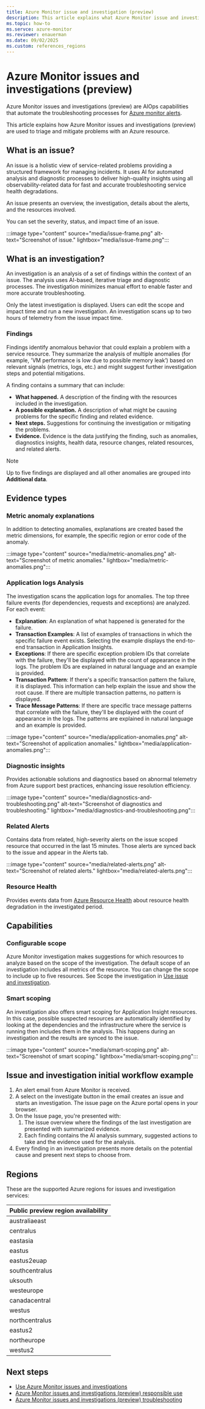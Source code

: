 ```yaml
---
title: Azure Monitor issue and investigation (preview)
description: This article explains what Azure Monitor issue and investigation is and how it's used to triage and mitigate problems with an Azure resource.
ms.topic: how-to
ms.servce: azure-monitor
ms.reviewer: enauerman
ms.date: 09/02/2025
ms.custom: references_regions
---
```


# Azure Monitor issues and investigations (preview)

Azure Monitor issues and investigations (preview) are AIOps capabilities that automate the troubleshooting processes for [Azure monitor alerts](/azure/azure-monitor/alerts/alerts-overview).

This article explains how Azure Monitor issues and investigations (preview) are used to triage and mitigate problems with an Azure resource.

## What is an issue?

An issue is a holistic view of service-related problems providing a structured framework for managing incidents. It uses AI for automated analysis and diagnostic processes to deliver high-quality insights using all observability-related data for fast and accurate troubleshooting service health degradations.

An issue presents an overview, the investigation, details about the alerts, and the resources involved.

You can set the severity, status, and impact time of an issue.

:::image type="content" source="media/issue-frame.png" alt-text="Screenshot of issue." lightbox="media/issue-frame.png":::

## What is an investigation?

An investigation is an analysis of a set of findings within the context of an issue. The analysis uses AI-based, iterative triage and diagnostic processes. The investigation minimizes manual effort to enable faster and more accurate troubleshooting.

Only the latest investigation is displayed. Users can edit the scope and impact time and run a new investigation. An investigation scans up to two hours of telemetry from the issue impact time.

### Findings

Findings identify anomalous behavior that could explain a problem with a service resource. They summarize the analysis of multiple anomalies (for example, 'VM performance is low due to possible memory leak’) based on relevant signals (metrics, logs, etc.) and might suggest further investigation steps and potential mitigations.​

A finding contains a summary that can include:

- **What happened.** A description of the finding with the resources included in the investigation.
- **A possible explanation.** A description of what might be causing problems for the specific finding and related evidence.
- **Next steps.** Suggestions for continuing the investigation or mitigating the problems.
- **Evidence.** Evidence is the data justifying the finding, such as anomalies, diagnostics insights, health data, resource changes, related resources, and related alerts.

> [!NOTE]
> Up to five findings are displayed and all other anomalies are grouped into **Additional data**.

## Evidence types

### Metric anomaly explanations

In addition to detecting anomalies, explanations are created based the metric dimensions, for example, the specific region or error code of the anomaly.

:::image type="content" source="media/metric-anomalies.png" alt-text="Screenshot of metric anomalies." lightbox="media/metric-anomalies.png":::

### Application logs Analysis

The investigation scans the application logs for anomalies. The top three failure events (for dependencies, requests and exceptions) are analyzed. For each event:

- **Explanation**: An explanation of what happened is generated for the failure.
- **Transaction Examples**: A list of examples of transactions in which the specific failure event exists. Selecting the example displays the end-to-end transaction in Application Insights.
- **Exceptions**: If there are specific exception problem IDs that correlate with the failure, they'll be displayed with the count of appearance in the logs. The problem IDs are explained in natural language and an example is provided.
- **Transaction Pattern**: If there's a specific transaction pattern the failure, it is displayed. This information can help explain the issue and show the root cause. If there are multiple transaction patterns, no pattern is displayed.
- **Trace Message Patterns**: If there are specific trace message patterns that correlate with the failure, they'll be displayed with the count of appearance in the logs. The patterns are explained in natural language and an example is provided.

:::image type="content" source="media/application-anomalies.png" alt-text="Screenshot of application anomalies." lightbox="media/application-anomalies.png":::

### Diagnostic insights

Provides actionable solutions and diagnostics based on abnormal telemetry from Azure support best practices, enhancing issue resolution efficiency.

:::image type="content" source="media/diagnostics-and-troubleshooting.png" alt-text="Screenshot of diagnostics and troubleshooting." lightbox="media/diagnostics-and-troubleshooting.png":::

### Related Alerts

Contains data from related, high-severity alerts on the issue scoped resource that occurred in the last 15 minutes. Those alerts are synced back to the issue and appear in the Alerts tab.

:::image type="content" source="media/related-alerts.png" alt-text="Screenshot of related alerts." lightbox="media/related-alerts.png":::

### Resource Health

Provides events data from [Azure Resource Health](/azure/service-health/resource-health-overview) about resource health degradation in the investigated period.

## Capabilities

### Configurable scope

Azure Monitor investigation makes suggestions for which resources to analyze based on the scope of the investigation. The default scope of an investigation includes all metrics of the resource. You can change the scope to include up to five resources. See Scope the investigation in [Use issue and investigation](aiops-issue-and-investigation-how-to.md).

### Smart scoping

An investigation also offers smart scoping for Application Insight resources. In this case, possible suspected resources are automatically identified by looking at the dependencies and the infrastructure where the service is running then includes them in the analysis. This happens during an investigation and the results are synced to the issue.

:::image type="content" source="media/smart-scoping.png" alt-text="Screenshot of smart scoping." lightbox="media/smart-scoping.png":::

## Issue and investigation initial workflow example

1. An alert email from Azure Monitor is received.
1. A select on the investigate button in the email creates an issue and starts an investigation. The issue page on the Azure portal opens in your browser.
1. On the Issue page, you're presented with:
    1. The issue overview where the findings of the last investigation are presented with summarized evidence.
    1. Each finding contains the AI analysis summary, suggested actions to take and the evidence used for the analysis.
1.  Every finding in an investigation presents more details on the potential cause and present next steps to choose from.

## Regions

These are the supported Azure regions for issues and investigation services:

| **Public preview region availability** |
|----------------------------------------|
| australiaeast                          |
| centralus                              |
| eastasia                               |
| eastus                                 |
| eastus2euap                            |
| southcentralus                         |
| uksouth                                |
| westeurope                             |
| canadacentral                          |
| westus                                 |
| northcentralus                         |
| eastus2                                |
| northeurope                            |
| westus2                                |


## Next steps

- [Use Azure Monitor issues and investigations](aiops-issue-and-investigation-how-to.md)
- [Azure Monitor issues and investigations (preview) responsible use](aiops-issue-and-investigation-responsible-use.md)
- [Azure Monitor issues and investigations (preview) troubleshooting](aiops-issue-and-investigation-troubleshooting.md)
